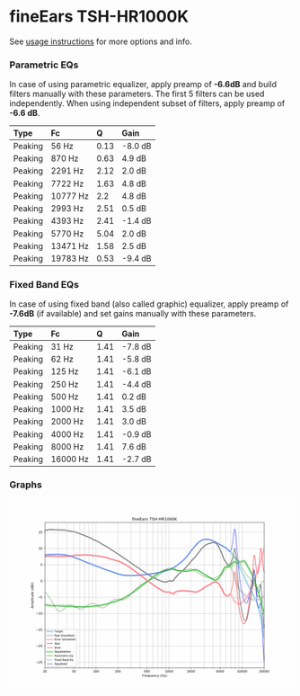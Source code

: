 # fineEars TSH-HR1000K
See [usage instructions](https://github.com/jaakkopasanen/AutoEq#usage) for more options and info.

### Parametric EQs
In case of using parametric equalizer, apply preamp of **-6.6dB** and build filters manually
with these parameters. The first 5 filters can be used independently.
When using independent subset of filters, apply preamp of **-6.6 dB**.

| Type    | Fc       |    Q | Gain    |
|:--------|:---------|:-----|:--------|
| Peaking | 56 Hz    | 0.13 | -8.0 dB |
| Peaking | 870 Hz   | 0.63 | 4.9 dB  |
| Peaking | 2291 Hz  | 2.12 | 2.0 dB  |
| Peaking | 7722 Hz  | 1.63 | 4.8 dB  |
| Peaking | 10777 Hz | 2.2  | 4.8 dB  |
| Peaking | 2993 Hz  | 2.51 | 0.5 dB  |
| Peaking | 4393 Hz  | 2.41 | -1.4 dB |
| Peaking | 5770 Hz  | 5.04 | 2.0 dB  |
| Peaking | 13471 Hz | 1.58 | 2.5 dB  |
| Peaking | 19783 Hz | 0.53 | -9.4 dB |

### Fixed Band EQs
In case of using fixed band (also called graphic) equalizer, apply preamp of **-7.6dB**
(if available) and set gains manually with these parameters.

| Type    | Fc       |    Q | Gain    |
|:--------|:---------|:-----|:--------|
| Peaking | 31 Hz    | 1.41 | -7.8 dB |
| Peaking | 62 Hz    | 1.41 | -5.8 dB |
| Peaking | 125 Hz   | 1.41 | -6.1 dB |
| Peaking | 250 Hz   | 1.41 | -4.4 dB |
| Peaking | 500 Hz   | 1.41 | 0.2 dB  |
| Peaking | 1000 Hz  | 1.41 | 3.5 dB  |
| Peaking | 2000 Hz  | 1.41 | 3.0 dB  |
| Peaking | 4000 Hz  | 1.41 | -0.9 dB |
| Peaking | 8000 Hz  | 1.41 | 7.6 dB  |
| Peaking | 16000 Hz | 1.41 | -2.7 dB |

### Graphs
![](./fineEars%20TSH-HR1000K.png)